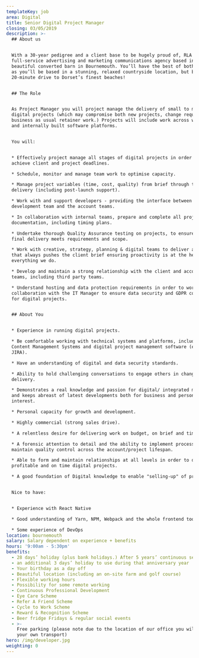 ```yaml
---
templateKey: job
area: Digital
title: Senior Digital Project Manager
closing: 03/05/2019
description: >-
  ## About us


  With a 30-year pedigree and a client base to be hugely proud of, RLA is a
  full-service advertising and marketing communications agency based in a
  beautiful converted barn in Bournemouth. You’ll have the best of both worlds
  as you’ll be based in a stunning, relaxed countryside location, but be just a
  20-minute drive to Dorset’s finest beaches!


  ## The Role


  As Project Manager you will project manage the delivery of small to medium
  digital projects (which may compromise both new projects, change requests and
  business as usual retainer work.) Projects will include work across websites
  and internally built software platforms.


  You will:


  * Effectively project manage all stages of digital projects in order to
  achieve client and project deadlines.

  * Schedule, monitor and manage team work to optimise capacity.

  * Manage project variables (time, cost, quality) from brief through to
  delivery (including post-launch support).

  * Work with and support developers - providing the interface between the
  development team and the account teams.

  * In collaboration with internal teams, prepare and complete all project
  documentation, including timing plans.

  * Undertake thorough Quality Assurance testing on projects, to ensure the
  final delivery meets requirements and scope. 

  * Work with creative, strategy, planning & digital teams to deliver a solution
  that always pushes the client brief ensuring proactivity is at the heart of
  everything we do.

  * Develop and maintain a strong relationship with the client and account
  teams, including third party teams.

  * Understand hosting and data protection requirements in order to work in
  collaboration with the IT Manager to ensure data security and GDPR compliance
  for digital projects.


  ## About You


  * Experience in running digital projects.

  * Be comfortable working with technical systems and platforms, including
  Content Management Systems and digital project management software (eg.
  JIRA).  

  * Have an understanding of digital and data security standards.

  * Ability to hold challenging conversations to engage others in change and
  delivery.

  * Demonstrates a real knowledge and passion for digital/ integrated marketing
  and keeps abreast of latest developments both for business and personal
  interest.

  * Personal capacity for growth and development. 

  * Highly commercial (strong sales drive).

  * A relentless desire for delivering work on budget, on brief and time.

  * A forensic attention to detail and the ability to implement process to
  maintain quality control across the account/project lifespan.

  * Able to form and maintain relationships at all levels in order to deliver
  profitable and on time digital projects.

  * A good foundation of Digital knowledge to enable "selling-up" of projects.


  Nice to have:


  * Experience with React Native

  * Good understanding of Yarn, NPM, Webpack and the whole frontend toolchain

  * Some experience of DevOps
location: bournemouth
salary: Salary dependent on experience + benefits
hours: '9:00am - 5:30pm'
benefits:
  - 28 days’ holiday (plus bank holidays.) After 5 years’ continuous service
  - an additional 3 days’ holiday to use during that anniversary year
  - Your birthday as a day off
  - Beautiful location (including an on-site farm and golf course)
  - Flexible working hours
  - Possibility for some remote working
  - Continuous Professional Development
  - Eye Care Scheme
  - Refer A Friend Scheme
  - Cycle to Work Scheme
  - Reward & Recognition Scheme
  - Beer fridge Fridays & regular social events
  - >-
    Free parking (please note due to the location of our office you will need
    your own transport)
hero: /img/developer.jpg
weighting: 0
---
```


